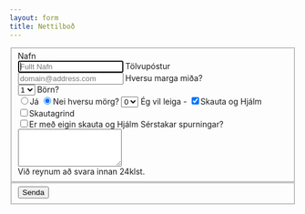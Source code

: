 ```yaml
---
layout: form
title: Nettilboð
---
```

<form>
  <fieldset class="account-info">
    <label>
         Nafn
        <Br>
      <input type="text" name="name" placeholder="Fullt Nafn" required autofocus>
    </label>
    <label>
        Tölvupóstur
        <Br>
        <input type="email" name="email" placeholder="domain@address.com" required>
    </label>
    <label>
    Hversu marga miða?
    <br>
      <select name="midar">
      <option value="1" selected>1</option>
      <option value="2">2</option>
      <option value="3">3</option>
      <option value="4">4</option>
      <option value="5">5</option>
      </select>
    </label>
    <label>
        Börn?
        <br>
        <input type="radio" name="born" value="Yes">Já
        <input type="radio" name="born" value="No" checked>Nei
    </label>
    <label>
        hversu mörg? 
        <select name="bornfjoldi">
        <option value="0" selected>0</option>
        <option value="1">1</option>
        <option value="2">2</option>
        <option value="3">3</option>
        <option value="4">4</option>
        <option value="5">5</option>
        </select>
    </label>
    Ég vil leiga -
    <label>
      <input type="checkbox" name="SogH" value="skautaoghjalm" checked>Skauta og Hjálm
      <Br>
      <input type="checkbox" name="grind" value="skautagrind">Skautagrind
      <br>
      <input type="checkbox" name="eignSogH"           value="eigin">Er með eigin skauta og Hjálm
    </label>
    <label>
        Sérstakar spurningar?<br>
        <textarea rows="4" name="comment" required></textarea>
        <br>
        Við reynum að svara innan 24klst. 
    </label>
  </fieldset>
  <div class="buttonholder">
  <fieldset class="account-action">
    <input class="btn" type="submit" name="submit" value="Senda">
  </fieldset>
  </div>
</form>
